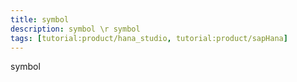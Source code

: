 ```yaml
---
title: symbol
description: symbol \r symbol
tags: [tutorial:product/hana_studio, tutorial:product/sapHana]
---
```

symbol
